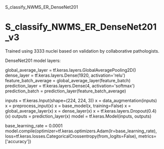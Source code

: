 S_classify_NWMS_ER_DenseNet201
# S_classify_NWMS_ER_DenseNet201_v3

Trained using 3333 nuclei based on validation by collaborative pathologists.

DenseNet201 model layers:

global_average_layer = tf.keras.layers.GlobalAveragePooling2D()
dense_layer = tf.keras.layers.Dense(1920, activation='relu')
feature_batch_average = global_average_layer(feature_batch)
prediction_layer = tf.keras.layers.Dense(4, activation='softmax')
prediction_batch = prediction_layer(feature_batch_average)

inputs = tf.keras.Input(shape=(224, 224, 3))
x = data_augmentation(inputs)
x = preprocess_input(x)
x = base_model(x, training=False)
x = global_average_layer(x)
x = dense_layer(x)
x = tf.keras.layers.Dropout(0.4)(x)
outputs = prediction_layer(x)
model = tf.keras.Model(inputs, outputs)

base_learning_rate = 0.0001
model.compile(optimizer=tf.keras.optimizers.Adam(lr=base_learning_rate),
              loss=tf.keras.losses.CategoricalCrossentropy(from_logits=False),
              metrics=['accuracy'])
